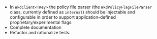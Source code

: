 * In `WkdClient<TKey>` the policy file parser (the `WkdPolicyFlagFileParser` class, currently defined as `internal`) should be injectable and configurable in order to support application-defined proprietary/experimental flags
* Complete documentation
* Refactor and rationalize tests.
